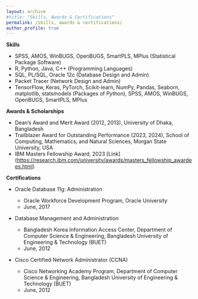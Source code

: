 ```yaml
---
layout: archive
#title: "Skills, Awards & Certifications"
permalink: /skills, awards & certifications/
author_profile: true
---
```


**Skills**
- SPSS, AMOS, WinBUGS, OpenBUGS, SmartPLS, MPlus (Statistical Package Software)
- R, Python, Java, C++ (Programming Languages)
- SQL, PL/SQL, Oracle 12c (Database Design and Admin)
- Packet Tracer (Network Design and Admin)
- TensorFlow, Keras, PyTorch, Scikit-learn, NumPy, Pandas, Seaborn, matplotlib, statsmodels (Packages of Python), SPSS, AMOS, WinBUGS, OpenBUGS, SmartPLS, MPlus

**Awards & Scholarships**
- Dean’s Award and Merit Award (2012, 2013), University of Dhaka, Bangladesh
- Trailblazer Award for Outstanding Performance (2023, 2024), School of Computing, Mathematics, and Natural Sciences, Morgan State University, USA
- IBM Masters Fellowship Award, 2023 [Link] (https://research.ibm.com/university/awards/masters_fellowship_awardees.html)

**Certifications**
- Oracle Database 11g: Administration
    - Oracle Workforce Development Program, Oracle University
    - June, 2017

- Database Management and Administration
  - Bangladesh Korea Information Access Center, Department of Computer Science & Engineering, Bangladesh University of Engineering & Technology (BUET)
  - June, 2012

- Cisco Certified Network Administrator (CCNA)
   - Cisco Networking Academy Program, Department of Computer Science & Engineering, Bangladesh University of Engineering & Technology (BUET)
   - June, 2012
